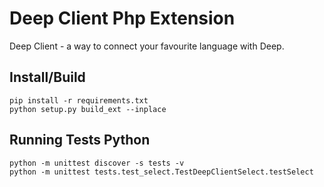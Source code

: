 # Deep Client Php Extension


Deep Client - a way to connect your favourite language with Deep.

## Install/Build

```
pip install -r requirements.txt
python setup.py build_ext --inplace
```

## Running Tests Python

```
python -m unittest discover -s tests -v
python -m unittest tests.test_select.TestDeepClientSelect.testSelect
```